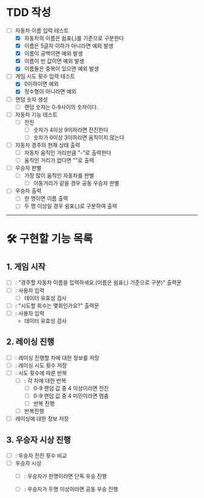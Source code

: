 # TDD 작성
- [ ] 자동차 이름 입력 테스트
    - [x] 자동차의 이름은 쉼표(,)를 기준으로 구분한다
    - [x] 이름은 5글자 이하가 아니라면 예외 발생
    - [x] 이름이 공백이면 예외 발생
    - [x] 이름이 빈 값이면 예외 발생
    - [x] 이름들은 중복이 있으면 예외 발생
- [ ] 게임 시도 횟수 입력 테스트
    - [x] 0이하이면 예외
    - [x] 정수형이 아니라면 예외
- [ ] 랜덤 숫자 생성
    - [ ] 랜덤 숫자는 0-9사이의 숫자이다.
- [ ] 자동차 기능 테스트
    - [ ] 전진
        - [ ] 숫자가 4이상 9이하라면 전진한다
        - [ ] 숫자가 0이상 3이하라면 움직이지 않는다
- [ ] 자동차 경주의 현재 상태 출력
    - [ ] 자동차 움직인 거리만큼 "-"로 출력한다
    - [ ] 움직인 거리가 없다면 ""로 출력
- [ ] 우승자 판별
    - [ ] 가장 많이 움직인 자동차를 판별
        - [ ] 이동거리가 같을 경우 공동 우승자 판별
- [ ] 우승자 출력
    - [ ] 한 명이면 이름 출력
    - [ ] 두 명 이상일 경우 쉼표(,)로 구분하여 출력

---
# 🛠️ 구현할 기능 목록
## 1. 게임 시작
- [ ] : "경주할 자동차 이름을 입력하세요.(이름은 쉼표(,) 기준으로 구분)" 출력문
- [ ] : 사용자 입력
    - [ ] 데이터 유효성 검사
- [ ] : "시도할 회수는 몇회인가요?" 출력문
- [ ] : 사용자 입력
    - 데이터 유효성 검사
## 2. 레이싱 진행
- [ ] : 레이싱 진행할 차에 대한 정보를 저장
- [ ] : 레이싱 시도 횟수 저장
- [ ] : 시도 횟수에 따른 반복
    - [ ] : 각 차에 대한 반복
        - [ ] 0-9 랜덤 값 중 4 이상이라면 전진
        - [ ] 0-9 랜덤 값 중 4 미민이라면 멈춤
        - [ ] 반복 진행
    - [ ] 반복진행
- [ ] 레이싱에 대한 정보 저장

## 3. 우승자 시상 진행
- [ ] : 우승자 전진 횟수 비교
- [ ] 우승자 시상
    - [ ] : 우승자가 한명이라면 단독 우승 진행
    - [ ] : 우승자가 두명 이상이라면 공동 우승 진행

